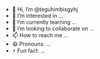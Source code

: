 - 👋 Hi, I’m @teguhimbisgyhj
- 👀 I’m interested in ...
- 🌱 I’m currently learning ...
- 💞️ I’m looking to collaborate on ...
- 📫 How to reach me ...
- 😄 Pronouns: ...
- ⚡ Fun fact: ...

<!---
teguhimbisgyhj/teguhimbisgyhj is a ✨ special ✨ repository because its `README.md` (this file) appears on your GitHub profile.
You can click the Preview link to take a look at your changes.
--->
